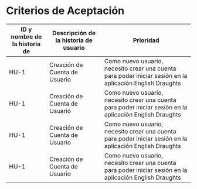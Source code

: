 # Criterios de Aceptación
 | ID y nombre de la historia de  | Descripción de la historia de usuario | Prioridad | 
| ------------- | ------------- | ------------- | 
| HU-1  | Creación de Cuenta de Usuario  | Como nuevo usuario, necesito crear una cuenta para poder iniciar sesión en la aplicación English Draughts  | XL  | 6 | TBD | pendiente | 
| HU-1  | Creación de Cuenta de Usuario  | Como nuevo usuario, necesito crear una cuenta para poder iniciar sesión en la aplicación English Draughts  | XL  | 6 | TBD | pendiente | 
| HU-1  | Creación de Cuenta de Usuario  | Como nuevo usuario, necesito crear una cuenta para poder iniciar sesión en la aplicación English Draughts  | XL  | 6 | TBD | pendiente | 
| HU-1  | Creación de Cuenta de Usuario  | Como nuevo usuario, necesito crear una cuenta para poder iniciar sesión en la aplicación English Draughts  | XL  | 6 | TBD | pendiente | 
